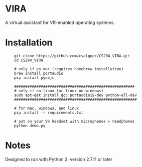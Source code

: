 VIRA
====
A virtual assistant for VR-enabled operating systems.

Installation
============
```
    git clone https://github.com/csalguer/CS294_VIRA.git
    cd CS294_VIRA

    # only if on mac (requires homebrew installation)
    brew install portaudio
    pip install pyobjc

    ######################################################
    # only if on linux (or linux on windows)
    sudo apt-get install gcc portaudio19-dev python-all-dev
    #######################################################

    # for mac, windows, and linux
    pip install -r requirements.txt

    # put on your VR headset with microphones + headphones
    python demo.py
```

Notes
=====
Designed to run with Python 2, version 2.7.11 or later
